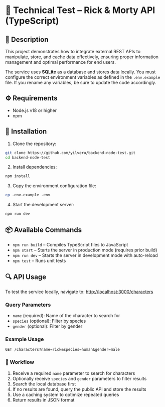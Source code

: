 # 🧪 Technical Test – Rick & Morty API (TypeScript)

## 📌 Description

This project demonstrates how to integrate external REST APIs to manipulate, store, and cache data effectively, ensuring proper information management and optimal performance for end users.

The service uses **SQLite** as a database and stores data locally. You must configure the correct environment variables as defined in the `.env.example` file. If you rename any variables, be sure to update the code accordingly.

## ⚙️ Requirements

- Node.js v18 or higher
- npm

## 🚀 Installation

1. Clone the repository:
```bash
git clone https://github.com/yilveru/backend-node-test.git
cd backend-node-test
```

2. Install dependencies:
```bash
npm install
```

3. Copy the environment configuration file:
```bash
cp .env.example .env
```

4. Start the development server:
```bash
npm run dev
```

## 📦 Available Commands

- `npm run build` – Compiles TypeScript files to JavaScript
- `npm start` – Starts the server in production mode (requires prior build)
- `npm run dev` – Starts the server in development mode with auto-reload
- `npm test` – Runs unit tests

## 🔍 API Usage

To test the service locally, navigate to: [http://localhost:3000/characters](http://localhost:3000/characters)

### Query Parameters

- `name` (required): Name of the character to search for
- `species` (optional): Filter by species
- `gender` (optional): Filter by gender

### Example Usage

```
GET /characters?name=rick&species=human&gender=male
```

### 🔁 Workflow

1. Receive a required `name` parameter to search for characters
2. Optionally receive `species` and `gender` parameters to filter results
3. Search the local database first
4. If no results are found, query the public API and store the results
5. Use a caching system to optimize repeated queries
6. Return results in JSON format
